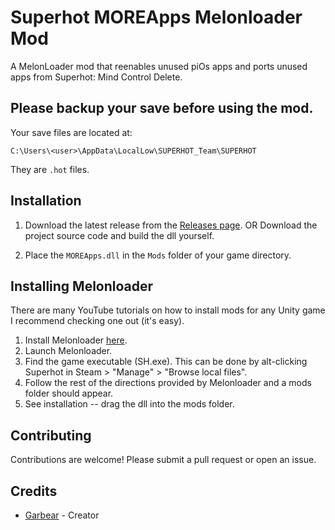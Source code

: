 # Superhot MOREApps Melonloader Mod
A MelonLoader mod that reenables unused piOs apps and ports unused apps from Superhot: Mind Control Delete.

## Please backup your save before using the mod.
Your save files are located at:

`C:\Users\<user>\AppData\LocalLow\SUPERHOT_Team\SUPERHOT`

They are `.hot` files.


## Installation
1. Download the latest release from the [Releases page](https://github.com/garbearrr/Superhot-MOREApps/releases).
   OR
   Download the project source code and build the dll yourself.

2. Place the `MOREApps.dll` in the `Mods` folder of your game directory.

## Installing Melonloader
There are many YouTube tutorials on how to install mods for any Unity game I recommend checking one out (it's easy).

1. Install Melonloader [here](https://melonwiki.xyz/#/?id=requirements).
2. Launch Melonloader.
3. Find the game executable (SH.exe).
   This can be done by alt-clicking Superhot in Steam > "Manage" > "Browse local files".
4. Follow the rest of the directions provided by Melonloader and a mods folder should appear.
5. See installation -- drag the dll into the mods folder.


## Contributing
Contributions are welcome! Please submit a pull request or open an issue.

## Credits
- [Garbear](https://github.com/garbearrr) - Creator

